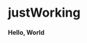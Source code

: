 # justWorking
<html>
  <head>
    <title> Something </title>
  </head>  
  <body>
    <h4> Hello, World </h4>
  </body>
</html>
